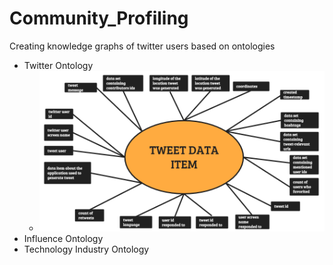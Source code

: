 # Community_Profiling
Creating knowledge graphs of twitter users based on ontologies

* Twitter Ontology
  * ![Twitter Ontology](https://github.com/giuseppevalentinobaldi/Community_Profiling/blob/master/Neo4j/img/twitter_ontology.png)
* Influence Ontology
* Technology Industry Ontology
